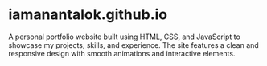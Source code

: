 # iamanantalok.github.io
A personal portfolio website built using HTML, CSS, and JavaScript to showcase my projects, skills, and experience. The site features a clean and responsive design with smooth animations and interactive elements.
